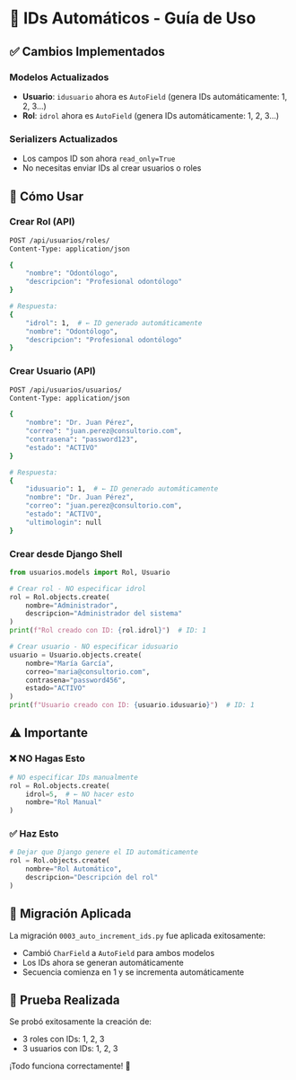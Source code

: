 # 🔢 IDs Automáticos - Guía de Uso

## ✅ Cambios Implementados

### Modelos Actualizados
- **Usuario**: `idusuario` ahora es `AutoField` (genera IDs automáticamente: 1, 2, 3...)
- **Rol**: `idrol` ahora es `AutoField` (genera IDs automáticamente: 1, 2, 3...)

### Serializers Actualizados
- Los campos ID son ahora `read_only=True`
- No necesitas enviar IDs al crear usuarios o roles

## 🚀 Cómo Usar

### Crear Rol (API)
```bash
POST /api/usuarios/roles/
Content-Type: application/json

{
    "nombre": "Odontólogo",
    "descripcion": "Profesional odontólogo"
}

# Respuesta:
{
    "idrol": 1,  # ← ID generado automáticamente
    "nombre": "Odontólogo",
    "descripcion": "Profesional odontólogo"
}
```

### Crear Usuario (API)
```bash
POST /api/usuarios/usuarios/
Content-Type: application/json

{
    "nombre": "Dr. Juan Pérez",
    "correo": "juan.perez@consultorio.com",
    "contrasena": "password123",
    "estado": "ACTIVO"
}

# Respuesta:
{
    "idusuario": 1,  # ← ID generado automáticamente
    "nombre": "Dr. Juan Pérez",
    "correo": "juan.perez@consultorio.com",
    "estado": "ACTIVO",
    "ultimologin": null
}
```

### Crear desde Django Shell
```python
from usuarios.models import Rol, Usuario

# Crear rol - NO especificar idrol
rol = Rol.objects.create(
    nombre="Administrador",
    descripcion="Administrador del sistema"
)
print(f"Rol creado con ID: {rol.idrol}")  # ID: 1

# Crear usuario - NO especificar idusuario
usuario = Usuario.objects.create(
    nombre="María García",
    correo="maria@consultorio.com",
    contrasena="password456",
    estado="ACTIVO"
)
print(f"Usuario creado con ID: {usuario.idusuario}")  # ID: 1
```

## ⚠️ Importante

### ❌ NO Hagas Esto
```python
# NO especificar IDs manualmente
rol = Rol.objects.create(
    idrol=5,  # ← NO hacer esto
    nombre="Rol Manual"
)
```

### ✅ Haz Esto
```python
# Dejar que Django genere el ID automáticamente
rol = Rol.objects.create(
    nombre="Rol Automático",
    descripcion="Descripción del rol"
)
```

## 🔄 Migración Aplicada

La migración `0003_auto_increment_ids.py` fue aplicada exitosamente:
- Cambió `CharField` a `AutoField` para ambos modelos
- Los IDs ahora se generan automáticamente
- Secuencia comienza en 1 y se incrementa automáticamente

## 🧪 Prueba Realizada

Se probó exitosamente la creación de:
- 3 roles con IDs: 1, 2, 3
- 3 usuarios con IDs: 1, 2, 3

¡Todo funciona correctamente! 🎉

